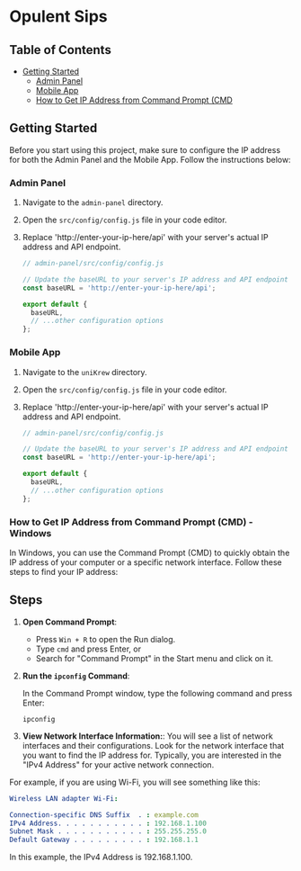 # Opulent Sips


## Table of Contents

- [Getting Started](#getting-started)
  - [Admin Panel](#admin-panel)
  - [Mobile App](#mobile-app)
  - [How to Get IP Address from Command Prompt (CMD](#setupforIP)

## Getting Started

Before you start using this project, make sure to configure the IP address for both the Admin Panel and the Mobile App. Follow the instructions below:

### Admin Panel

1. Navigate to the `admin-panel` directory.
2. Open the `src/config/config.js` file in your code editor.
3. Replace 'http://enter-your-ip-here/api' with your server's actual IP address and API endpoint.

   ```javascript
   // admin-panel/src/config/config.js

   // Update the baseURL to your server's IP address and API endpoint
   const baseURL = 'http://enter-your-ip-here/api';
   
   export default {
     baseURL,
     // ...other configuration options
   };


### Mobile App

1. Navigate to the `uniKrew` directory.
2. Open the `src/config/config.js` file in your code editor.
3. Replace 'http://enter-your-ip-here/api' with your server's actual IP address and API endpoint.

   ```javascript
   // admin-panel/src/config/config.js

   // Update the baseURL to your server's IP address and API endpoint
   const baseURL = 'http://enter-your-ip-here/api';
   
   export default {
     baseURL,
     // ...other configuration options
   };
### How to Get IP Address from Command Prompt (CMD) - Windows

In Windows, you can use the Command Prompt (CMD) to quickly obtain the IP address of your computer or a specific network interface. Follow these steps to find your IP address:

## Steps

1. **Open Command Prompt**:

   - Press `Win + R` to open the Run dialog.
   - Type `cmd` and press Enter, or
   - Search for "Command Prompt" in the Start menu and click on it.

2. **Run the `ipconfig` Command**:

   In the Command Prompt window, type the following command and press Enter:

   ```shell
   ipconfig
 3. **View Network Interface Information:**:
 You will see a list of network interfaces and their configurations. Look for the network interface that you want to find the IP address for. Typically, you are interested in the "IPv4 Address" for your active network connection.

For example, if you are using Wi-Fi, you will see something like this:
```yaml
Wireless LAN adapter Wi-Fi:

Connection-specific DNS Suffix  . : example.com
IPv4 Address. . . . . . . . . . . : 192.168.1.100
Subnet Mask . . . . . . . . . . . : 255.255.255.0
Default Gateway . . . . . . . . . : 192.168.1.1
```
In this example, the IPv4 Address is 192.168.1.100.
